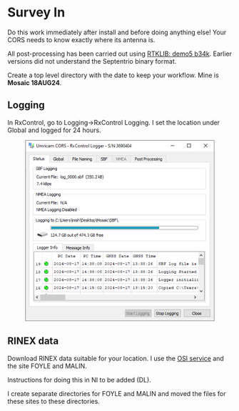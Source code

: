 # Survey In

Do this work immediately after install and before doing anything else! Your CORS needs to know exactly where its antenna is.

All post-processing has been carried out using [RTKLIB: demo5 b34k](https://github.com/rtklibexplorer/RTKLIB/releases). Earlier versions did not understand the Septentrio binary format.

Create a top level directory with the date to keep your workflow. Mine is **Mosaic 18AUG24**.

## Logging

In RxControl, go to Logging->RxControl Logging. I set the location under Global and logged for 24 hours.

<figure><img src="../../.gitbook/assets/image (18).png" alt=""><figcaption></figcaption></figure>

## RINEX data

Download RINEX data suitable for your location. I use the [OSI service](https://gnss.osi.ie/download-rinex.php) and the site FOYLE and MALIN.&#x20;

Instructions for doing this in NI to be added (DL).

I create separate directories for FOYLE and MALIN and moved the files for these sites to these directories.
